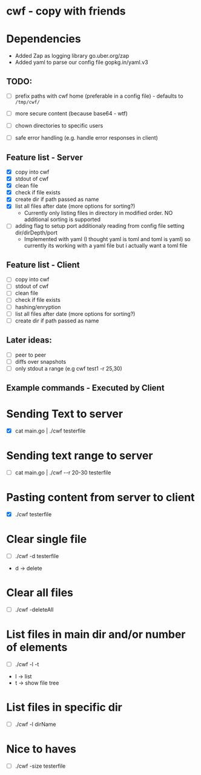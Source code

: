 # cwf - copy with friends

# Dependencies
- Added Zap as logging library go.uber.org/zap 
- Added yaml to parse our config file gopkg.in/yaml.v3 

## TODO:
- [ ] prefix paths with cwf home (preferable in a config file) - defaults to `/tmp/cwf/`
- [ ] more secure content (because base64 - wtf)

- [ ] chown directories to specific users
- [ ] safe error handling (e.g. handle error responses in client)

## Feature list - Server
- [x] copy into cwf
- [x] stdout of cwf
- [x] clean file
- [x] check if file exists
- [x] create dir if path passed as name
- [x] list all files after date (more options for sorting?)
  - Currently only listing files in directory in modified order. NO additional sorting is supported
- [ ] adding flag to setup port additionaly reading from config file setting dir/dirDepth/port
  - Implemented with yaml (I thought yaml is toml and toml is yaml) so currently its working with a yaml file but i actually want a toml file
## Feature list - Client
- [ ] copy into cwf
- [ ] stdout of cwf
- [ ] clean file
- [ ] check if file exists
- [ ] hashing/enryption
- [ ] list all files after date (more options for sorting?)
- [ ] create dir if path passed as name

## Later ideas:
- [ ] peer to peer
- [ ] diffs over snapshots
- [ ] only stdout a range (e.g cwf test1 -r 25,30)

## Example commands - Executed by Client
# Sending Text to server
- [x] cat main.go | ./cwf testerfile

# Sending text range to server
- [ ] cat main.go | ./cwf --r 20-30 testerfile

# Pasting content from server to client
- [x] ./cwf testerfile

# Clear single file
- [ ] ./cwf -d testerfile
- d -> delete

# Clear all files
- [ ] ./cwf -deleteAll

# List files in main dir and/or number of elements
- [ ] ./cwf -l -t
- l -> list
- t -> show file tree

# List files in specific dir
- [ ] ./cwf -l dirName

# Nice to haves
- [ ] ./cwf -size testerfile
